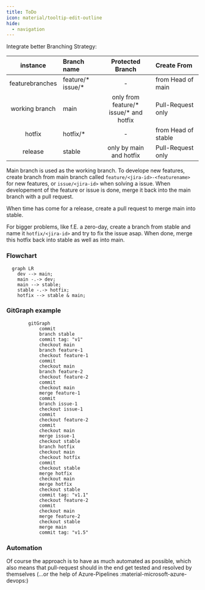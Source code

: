 ```yaml
---
title: ToDo
icon: material/tooltip-edit-outline
hide:
  - navigation
---
```


Integrate better Branching Strategy:
  
|    instance     | Branch name            |              Protected Branch               | Create From         |
| :-------------: | :--------------------- | :-----------------------------------------: | :------------------ |
| featurebranches | feature/* <br> issue/* |                      -                      | from Head of main   |
| working branch  | main                   | only from feature/* <br> issue/* and hotfix | Pull-Request only   |
|     hotfix      | hotfix/*               |                      -                      | from Head of stable |
|     release     | stable                 |           only by main and hotfix           | Pull-Request only   |

Main branch is used as the working branch. To develope new features, create branch from main branch called `feature/<jira-id>-<featurename>` for new features, or `issue/<jira-id>` when solving a issue. When developement of the feature or issue is done, merge it back into the main branch with a pull request.

When time has come for a release, create a pull request to merge main into stable.

For bigger problems, like f.E. a zero-day, create a branch from stable and name it `hotfix/<jira-id>` and try to fix the issue asap. When done, merge this hotfix back into stable as well as into main.

### Flowchart

```` mermaid
  graph LR
    dev --> main;
    main -.-> dev;
    main --> stable;
    stable -.-> hotfix;
    hotfix --> stable & main;
````

### GitGraph example

``` mermaid
        gitGraph
            commit
            branch stable
            commit tag: "v1"
            checkout main
            branch feature-1
            checkout feature-1
            commit
            checkout main
            branch feature-2
            checkout feature-2
            commit
            checkout main
            merge feature-1
            commit
            branch issue-1
            checkout issue-1
            commit
            checkout feature-2
            commit
            checkout main
            merge issue-1
            checkout stable
            branch hotfix
            checkout main
            checkout hotfix
            commit
            checkout stable
            merge hotfix
            checkout main
            merge hotfix
            checkout stable
            commit tag: "v1.1"
            checkout feature-2
            commit
            checkout main
            merge feature-2
            checkout stable
            merge main
            commit tag: "v1.5"
```

### Automation

Of course the approach is to have as much automated as possible, which also means that pull-request should in the end get tested and resolved by themselves (...or the help of Azure-Pipelines :material-microsoft-azure-devops:)
